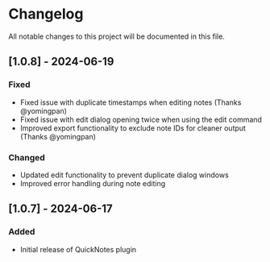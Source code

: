 # Changelog

All notable changes to this project will be documented in this file.

## [1.0.8] - 2024-06-19

### Fixed
- Fixed issue with duplicate timestamps when editing notes (Thanks @yomingpan)
- Fixed issue with edit dialog opening twice when using the edit command
- Improved export functionality to exclude note IDs for cleaner output (Thanks @yomingpan)

### Changed
- Updated edit functionality to prevent duplicate dialog windows
- Improved error handling during note editing

## [1.0.7] - 2024-06-17

### Added
- Initial release of QuickNotes plugin
